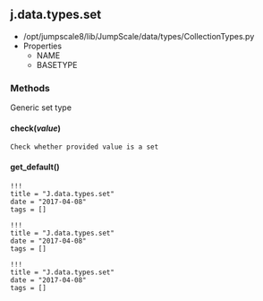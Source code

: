 <!-- toc -->
## j.data.types.set

- /opt/jumpscale8/lib/JumpScale/data/types/CollectionTypes.py
- Properties
    - NAME
    - BASETYPE

### Methods

Generic set type

#### check(*value*) 

```
Check whether provided value is a set

```

#### get_default() 


```
!!!
title = "J.data.types.set"
date = "2017-04-08"
tags = []
```

```
!!!
title = "J.data.types.set"
date = "2017-04-08"
tags = []
```

```
!!!
title = "J.data.types.set"
date = "2017-04-08"
tags = []
```
